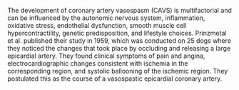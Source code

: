 The development of coronary artery vasospasm (CAVS) is multifactorial and can be influenced by the autonomic nervous system, inflammation, oxidative stress, endothelial dysfunction, smooth muscle cell hypercontractility, genetic predisposition, and lifestyle choices. Prinzmetal et al. published their study in 1959, which was conducted on 25 dogs where they noticed the changes that took place by occluding and releasing a large epicardial artery. They found clinical symptoms of pain and angina, electrocardiographic changes consistent with ischemia in the corresponding region, and systolic ballooning of the ischemic region. They postulated this as the course of a vasospastic epicardial coronary artery.